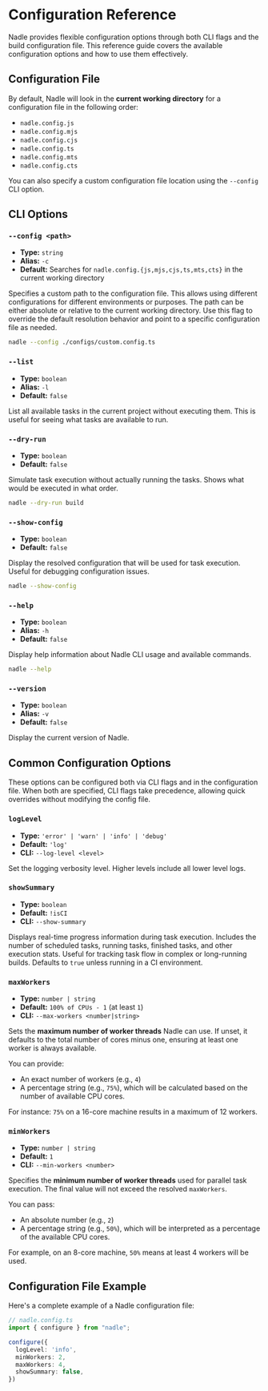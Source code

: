 # Configuration Reference

Nadle provides flexible configuration options through both CLI flags and the build configuration file. 
This reference guide covers the available configuration options and how to use them effectively.

## Configuration File

By default, Nadle will look in the **current working directory** for a configuration file in the following order:
- `nadle.config.js`
- `nadle.config.mjs`
- `nadle.config.cjs`
- `nadle.config.ts`
- `nadle.config.mts`
- `nadle.config.cts`

You can also specify a custom configuration file location using the `--config` CLI option.

## CLI Options

### `--config <path>`
- **Type:** `string`
- **Alias:** `-c`
- **Default:** Searches for `nadle.config.{js,mjs,cjs,ts,mts,cts}` in the current working directory

Specifies a custom path to the configuration file. 
This allows using different configurations for different environments or purposes. 
The path can be either absolute or relative to the current working directory. 
Use this flag to override the default resolution behavior and point to a specific configuration file as needed.

```bash
nadle --config ./configs/custom.config.ts
```

### `--list`
- **Type:** `boolean`
- **Alias:** `-l`
- **Default:** `false`

List all available tasks in the current project without executing them. This is useful for seeing what tasks are available to run.

### `--dry-run`
- **Type:** `boolean`
- **Default:** `false`

Simulate task execution without actually running the tasks. Shows what would be executed in what order.

```bash
nadle --dry-run build 
```

### `--show-config`
- **Type:** `boolean`
- **Default:** `false`

Display the resolved configuration that will be used for task execution. Useful for debugging configuration issues.

```bash
nadle --show-config
```

### `--help`
- **Type:** `boolean`
- **Alias:** `-h`
- **Default:** `false`

Display help information about Nadle CLI usage and available commands.

```bash
nadle --help
```

### `--version`
- **Type:** `boolean`
- **Alias:** `-v`
- **Default:** `false`

Display the current version of Nadle.

## Common Configuration Options

These options can be configured both via CLI flags and in the configuration file. 
When both are specified, CLI flags take precedence, allowing quick overrides without modifying the config file.

### `logLevel`
- **Type:** `'error' | 'warn' | 'info' | 'debug'`
- **Default:** `'log'`
- **CLI:** `--log-level <level>`

Set the logging verbosity level. Higher levels include all lower level logs.


### `showSummary`
- **Type:** `boolean`
- **Default:** `!isCI`
- **CLI:** `--show-summary`

Displays real-time progress information during task execution.
Includes the number of scheduled tasks, running tasks, finished tasks, and other execution stats.
Useful for tracking task flow in complex or long-running builds.
Defaults to `true` unless running in a CI environment.

### `maxWorkers`
- **Type:** `number | string`
- **Default:** `100% of CPUs - 1` (at least `1`)
- **CLI:** `--max-workers <number|string>`

Sets the **maximum number of worker threads** Nadle can use.
If unset, it defaults to the total number of cores minus one, ensuring at least one worker is always available.

You can provide:
- An exact number of workers (e.g., `4`)
- A percentage string (e.g., `75%`), which will be calculated based on the number of available CPU cores.

For instance: `75%` on a 16-core machine results in a maximum of 12 workers.

### `minWorkers`
- **Type:** `number | string`
- **Default:** `1`
- **CLI:** `--min-workers <number>`

Specifies the **minimum number of worker threads** used for parallel task execution.
The final value will not exceed the resolved `maxWorkers`.

You can pass:
- An absolute number (e.g., `2`)
- A percentage string (e.g., `50%`), which will be interpreted as a percentage of the available CPU cores.

For example, on an 8-core machine, `50%` means at least 4 workers will be used.

## Configuration File Example

Here's a complete example of a Nadle configuration file:

```typescript
// nadle.config.ts
import { configure } from "nadle";

configure({
  logLevel: 'info',
  minWorkers: 2,
  maxWorkers: 4,
  showSummary: false,
})
```
